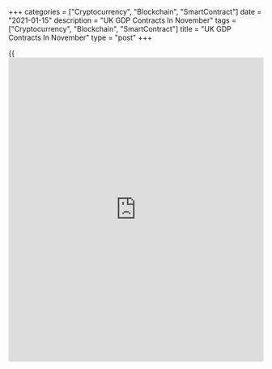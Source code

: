 +++
categories = ["Cryptocurrency", "Blockchain", "SmartContract"]
date = "2021-01-15"
description = "UK GDP Contracts In November"
tags = ["Cryptocurrency", "Blockchain", "SmartContract"]
title = "UK GDP Contracts In November"
type = "post"
+++

{{<iframe id="large-banner" src="https://www.bounty.group/#slide=21.0" width="100%" height="600" scrolling="no" style="border: 0px solid rgb(216, 221, 230); border-radius: 3px;">}}

The UK [economy][1] contracted in November but at a slower than expected
pace, data released by the Office for National Statistics revealed
Friday.

Gross domestic product shrank 2.6 percent on month in November but
slower than the 5.7 percent fall economists' had forecast. The decline
reversed a 0.6 percent rise posted in October.

The economy contracted in November after rising for six straight months.

November GDP fell back to 8.5 percent below the levels seen in February
2020. GDP declined 8.9 percent in the twelve months to November.

While construction output continued to increase in November, the output
in headline GDP, services, and production declined from the previous
month.

Industrial production dropped marginally by 0.1 percent but the
manufacturing sector grew by 0.7 percent. At the same time, construction
output advanced 1.9 percent.

The index of services declined 3.4 percent, the largely due to the 44
percent decline in accommodation and food services activities. This was
the third largest fall on record.

Another report from the ONS showed that the visible trade deficit
widened to GBP 16.01 billion in November from GBP 13.29 billion in the
previous month. Meanwhile, the surplus on services trade increased to
GBP 11.01 billion from GBP 10.95 billion.

As a result, the total trade deficit totaled GBP 4.99 billion versus a
GBP 2.33 billion shortfall in October.

For comments and feedback [contact](https://www.playgroundfx.com/contact/): editorial@rtt[news](https://www.letsplayfx.com/blog/forex-news-website/).com

[Economic News][1]

 **What parts of the world are seeing the best (and worst) economic
performances lately? Click[here][2] to check out our [Econ Scorecard][2]
and find out! See up-to-the-moment [ranking](https://www.playgroundfx.com/blog/crypto-exchange-ranking/)s for the best and worst
performers in [GDP][2], [unemployment rate][3], [inflation][4] and much
more.**

   1. www.rtt[news](https://www.letsplayfx.com/blog/forex-news-website/).com/Content/EconomicNews.aspx
   2. www.rtt[news](https://www.letsplayfx.com/blog/forex-news-website/).com/economic-scorecard/world-rank/GDP/highest-performance.aspx
   3. www.rtt[news](https://www.letsplayfx.com/blog/forex-news-website/).com/economic-scorecard/world-rank/unemployment-rate/lowest-performance.aspx
   4. www.rtt[news](https://www.letsplayfx.com/blog/forex-news-website/).com/economic-scorecard/world-rank/CPI/highest-performance.aspx